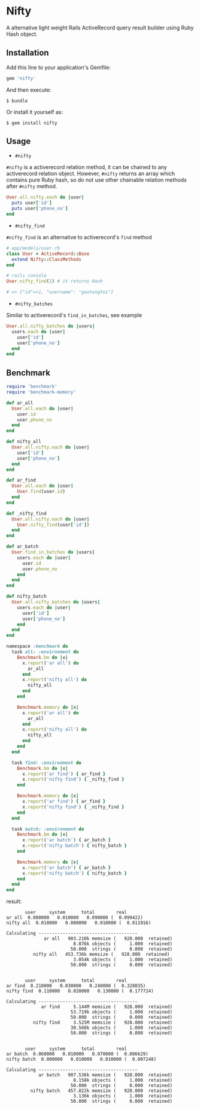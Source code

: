 # Nifty

A alternative light weight Rails ActiveRecord query result builder using Ruby Hash object.


## Installation

Add this line to your application's Gemfile:

```ruby
gem 'nifty'
```

And then execute:

    $ bundle

Or install it yourself as:

    $ gem install nifty

## Usage

* `#nifty`

`#nifty` is a activerecord relation method, it can be chained to any activerecord relation object. However, `#nifty` returns an
array which contains pure Ruby hash, so do not use other chainable relation methods after `#nifty` method.

```ruby
User.all.nifty.each do |user|
  puts user['id']
  puts user['phone_no']
end
```

* `#nifty_find`

`#nifty_find` is an alternative to activerecord's `find` method

```ruby
# app/models/user.rb
class User < ActiveRecord::Base 
  extend Nifty::ClassMethods
end

# rails console
User.nifty_find(1) # it returns Hash

# => {"id"=>1, "username": "gaotongfei"}
```


* `#nifty_batches`

Similar to activerecord's `find_in_batches`, see example

```ruby
User.all.nifty_batches do |users|
  users.each do |user|
    user['id']
    user['phone_no']
  end
end
```


## Benchmark

```ruby
require 'benchmark'
require 'benchmark-memory'

def ar_all
  User.all.each do |user|
    user.id
    user.phone_no
  end
end

def nifty_all
  User.all.nifty.each do |user|
    user['id']
    user['phone_no']
  end
end

def ar_find
  User.all.each do |user|
    User.find(user.id)
  end
end

def _nifty_find
  User.all.nifty.each do |user|
    User.nifty_find(user['id'])
  end
end

def ar_batch
  User.find_in_batches do |users|
    users.each do |user|
      user.id
      user.phone_no
    end
  end
end

def nifty_batch
  User.all.nifty_batches do |users|
    users.each do |user|
      user['id']
      user['phone_no']
    end
  end
end

namespace :benchmark do
  task all: :environment do
    Benchmark.bm do |x|
      x.report('ar all') do
        ar_all
      end
      x.report('nifty all') do
        nifty_all
      end
    end

    Benchmark.memory do |x|
      x.report('ar all') do
        ar_all
      end
      x.report('nifty all') do
        nifty_all
      end
    end
  end

  task find: :environment do
    Benchmark.bm do |x|
      x.report('ar find') { ar_find }
      x.report('nifty find') { _nifty_find }
    end

    Benchmark.memory do |x|
      x.report('ar find') { ar_find }
      x.report('nifty find') { _nifty_find }
    end
  end

  task batch: :environment do
    Benchmark.bm do |x|
      x.report('ar batch') { ar_batch }
      x.report('nifty batch') { nifty_batch }
    end

    Benchmark.memory do |x|
      x.report('ar batch') { ar_batch }
      x.report('nifty batch') { nifty_batch }
    end
  end
end
```

result:
```
       user     system      total        real
ar all  0.080000   0.010000   0.090000 (  0.099422)
nifty all  0.010000   0.000000   0.010000 (  0.011916)

Calculating -------------------------------------
              ar all   903.210k memsize (   928.000  retained)
                         8.076k objects (     1.000  retained)
                        50.000  strings (     0.000  retained)
          nifty all   453.736k memsize (   928.000  retained) 
                         3.054k objects (     1.000  retained)
                        50.000  strings (     0.000  retained)


       user     system      total        real
ar find  0.210000   0.030000   0.240000 (  0.328035)
nifty find  0.110000   0.020000   0.130000 (  0.177724)

Calculating -------------------------------------
             ar find     5.144M memsize (   928.000  retained)
                        53.719k objects (     1.000  retained)
                        50.000  strings (     0.000  retained)
          nifty find     3.525M memsize (   928.000  retained)
                        30.568k objects (     1.000  retained)
                        50.000  strings (     0.000  retained)


       user     system      total        real
ar batch  0.060000   0.010000   0.070000 (  0.086629)
nifty batch  0.000000   0.010000   0.010000 (  0.007248)

Calculating -------------------------------------
            ar batch   907.536k memsize (   928.000  retained)
                         8.158k objects (     1.000  retained)
                        50.000  strings (     0.000  retained)
         nifty batch   457.822k memsize (   928.000  retained)
                         3.136k objects (     1.000  retained)
                        50.000  strings (     0.000  retained)
```

